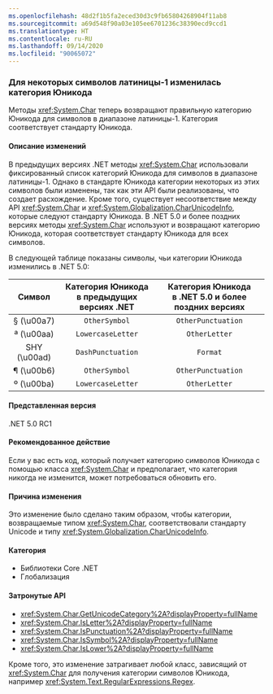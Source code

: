 ```yaml
---
ms.openlocfilehash: 48d2f1b5fa2eced30d3c9fb65804268904f11ab8
ms.sourcegitcommit: a69d548f90a03e105ee6701236c38390ecd9ccd1
ms.translationtype: HT
ms.contentlocale: ru-RU
ms.lasthandoff: 09/14/2020
ms.locfileid: "90065072"
---
```

### <a name="unicode-category-changed-for-some-latin-1-characters"></a>Для некоторых символов латиницы-1 изменилась категория Юникода

Методы <xref:System.Char> теперь возвращают правильную категорию Юникода для символов в диапазоне латиницы-1. Категория соответствует стандарту Юникода.

#### <a name="change-description"></a>Описание изменений

В предыдущих версиях .NET методы <xref:System.Char> использовали фиксированный список категорий Юникода для символов в диапазоне латиницы-1. Однако в стандарте Юникода категории некоторых из этих символов были изменены, так как эти API были реализованы, что создает расхождение. Кроме того, существует несоответствие между API <xref:System.Char> и <xref:System.Globalization.CharUnicodeInfo>, которые следуют стандарту Юникода. В .NET 5.0 и более поздних версиях методы <xref:System.Char> используют и возвращают категорию Юникода, которая соответствует стандарту Юникода для всех символов.

В следующей таблице показаны символы, чьи категории Юникода изменились в .NET 5.0:

| Символ    | Категория Юникода<br>в предыдущих версиях .NET | Категория Юникода<br>в .NET 5.0 и более поздних версиях |
|:------------:|:---------------------------------------------:|:--------------------------------------------------:|
| § (\u00a7)   | `OtherSymbol`                                 | `OtherPunctuation`                                 |
| ª (\u00aa)   | `LowercaseLetter`                             | `OtherLetter`                                      |
| SHY (\u00ad) | `DashPunctuation`                             | `Format`                                           |
| ¶ (\u00b6)   | `OtherSymbol`                                 | `OtherPunctuation`                                 |
| º (\u00ba)   | `LowercaseLetter`                             | `OtherLetter`                                      |

#### <a name="version-introduced"></a>Представленная версия

.NET 5.0 RC1

#### <a name="recommended-action"></a>Рекомендованное действие

Если у вас есть код, который получает категорию символов Юникода с помощью класса <xref:System.Char> и предполагает, что категория никогда не изменится, может потребоваться обновить его.

#### <a name="reason-for-change"></a>Причина изменения

Это изменение было сделано таким образом, чтобы категории, возвращаемые типом <xref:System.Char>, соответствовали стандарту Unicode и типу <xref:System.Globalization.CharUnicodeInfo>.

#### <a name="category"></a>Категория

- Библиотеки Core .NET
- Глобализация

#### <a name="affected-apis"></a>Затронутые API

- <xref:System.Char.GetUnicodeCategory%2A?displayProperty=fullName>
- <xref:System.Char.IsLetter%2A?displayProperty=fullName>
- <xref:System.Char.IsPunctuation%2A?displayProperty=fullName>
- <xref:System.Char.IsSymbol%2A?displayProperty=fullName>
- <xref:System.Char.IsLower%2A?displayProperty=fullName>

Кроме того, это изменение затрагивает любой класс, зависящий от <xref:System.Char> для получения категории символов Юникода, например <xref:System.Text.RegularExpressions.Regex>.

<!--

#### Affected APIs

- `Overload:System.Char.GetUnicodeCategory`
- `Overload:System.Char.IsLetter`
- `Overload:System.Char.IsPunctuation`
- `Overload:System.Char.IsSymbol`
- `Overload:System.Char.IsLower`

-->
